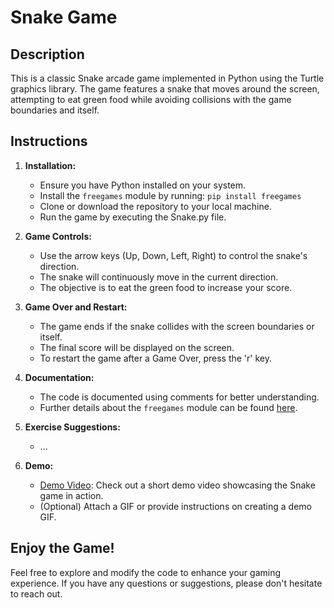 # Snake Game

## Description

This is a classic Snake arcade game implemented in Python using the Turtle graphics library. The game features a snake that moves around the screen, attempting to eat green food while avoiding collisions with the game boundaries and itself.

## Instructions

1. **Installation:**
    - Ensure you have Python installed on your system.
    - Install the `freegames` module by running: `pip install freegames`
    - Clone or download the repository to your local machine.
    - Run the game by executing the Snake.py file.

2. **Game Controls:**
    - Use the arrow keys (Up, Down, Left, Right) to control the snake's direction.
    - The snake will continuously move in the current direction.
    - The objective is to eat the green food to increase your score.

3. **Game Over and Restart:**
    - The game ends if the snake collides with the screen boundaries or itself.
    - The final score will be displayed on the screen.
    - To restart the game after a Game Over, press the 'r' key.

4. **Documentation:**
    - The code is documented using comments for better understanding.
    - Further details about the `freegames` module can be found [here](https://pypi.org/project/freegames/).

5. **Exercise Suggestions:**
    - ...

6. **Demo:**
    - [Demo Video](link_to_demo_video): Check out a short demo video showcasing the Snake game in action.
    - (Optional) Attach a GIF or provide instructions on creating a demo GIF.

## Enjoy the Game!

Feel free to explore and modify the code to enhance your gaming experience. If you have any questions or suggestions, please don't hesitate to reach out.
